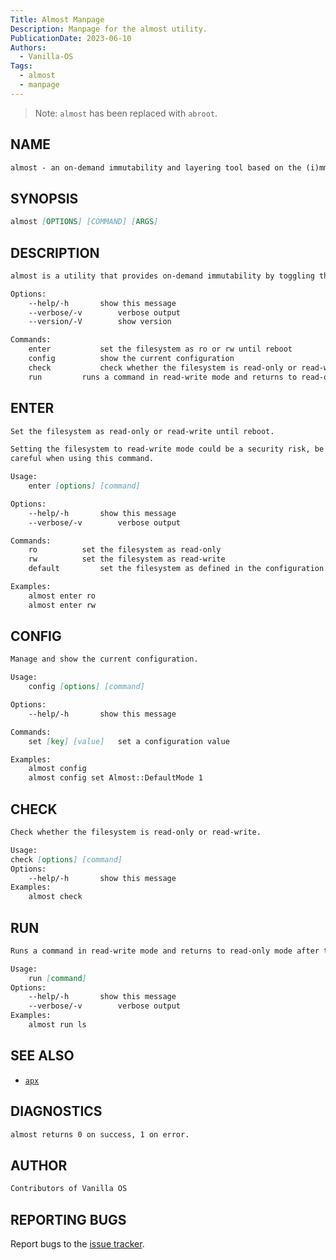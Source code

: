 ```yaml
---
Title: Almost Manpage
Description: Manpage for the almost utility.
PublicationDate: 2023-06-10
Authors: 
  - Vanilla-OS
Tags:
  - almost
  - manpage
---
```


> Note: `almost` has been replaced with `abroot`.

## NAME

```md
almost - an on-demand immutability and layering tool based on the (i)mmutable file attribute and tmpfs.
```

## SYNOPSIS

```md
almost [OPTIONS] [COMMAND] [ARGS]
```

## DESCRIPTION

```md
almost is a utility that provides on-demand immutability by toggling the immutability of files and directories in the system root. It also provides a way to create layers on top of immutable directories, allowing you to test changes before committing them.

Options:
	--help/-h		show this message
	--verbose/-v		verbose output
	--version/-V		show version

Commands:
	enter			set the filesystem as ro or rw until reboot
	config			show the current configuration
	check			check whether the filesystem is read-only or read-write
	run			runs a command in read-write mode and returns to read-only mode after the command exits
```

## ENTER

```md
Set the filesystem as read-only or read-write until reboot.

Setting the filesystem to read-write mode could be a security risk, be
careful when using this command.

Usage:
    enter [options] [command]

Options:
	--help/-h		show this message
	--verbose/-v		verbose output

Commands:
	ro			set the filesystem as read-only
	rw			set the filesystem as read-write
	default			set the filesystem as defined in the configuration file

Examples:
	almost enter ro
	almost enter rw
```

## CONFIG

```md
Manage and show the current configuration.

Usage:
    config [options] [command]

Options:
    --help/-h		show this message

Commands:
    set [key] [value]	set a configuration value

Examples:
    almost config
    almost config set Almost::DefaultMode 1
```

## CHECK

```md
Check whether the filesystem is read-only or read-write.

Usage:
check [options] [command]
Options:
	--help/-h		show this message
Examples:
	almost check
```

## RUN

```md
Runs a command in read-write mode and returns to read-only mode after the command exits.

Usage:
    run [command]
Options:
	--help/-h		show this message
	--verbose/-v		verbose output
Examples:
    almost run ls
```

## SEE ALSO

- [`apx`](apx)

## DIAGNOSTICS

```md
almost returns 0 on success, 1 on error.
```

## AUTHOR

```md
Contributors of Vanilla OS
```

## REPORTING BUGS

Report bugs to the [issue tracker](https://github.com/Vanilla-OS/almost/issues).

